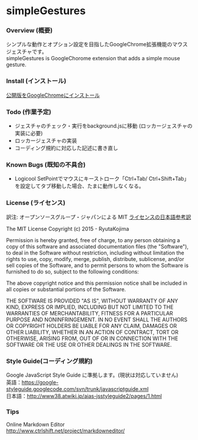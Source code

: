 simpleGestures
====

### Overview (概要)
シンプルな動作とオプション設定を目指したGoogleChrome拡張機能のマウスジェスチャです。  
simpleGestures is GoogleChorome extension that adds a simple mouse gesture.

### Install (インストール)
[公開版をGoogleChromeにインストール](https://chrome.google.com/webstore/detail/simplegestures/flfminafiamnggnldfpilnfnmbgmiegn)

### Todo (作業予定)
* ジェスチャのチェック・実行をbackground.jsに移動 (ロッカージェスチャの実装に必要)
* ロッカージェスチャの実装
* コーディング規約に対応した記述に書き直し

### Known Bugs (既知の不具合)
* Logicool SetPointでマウスにキーストローク「Ctrl+Tab/ Ctrl+Shift+Tab」を設定してタブ移動した場合、たまに動作しなくなる。

### License (ライセンス)
訳注: オープンソースグループ・ジャパンによる MIT [ライセンスの日本語参考訳](https://osdn.jp/projects/opensource/wiki/licenses%2FMIT_license)

The MIT License
Copyright (c) 2015 - RyutaKojima

Permission is hereby granted, free of charge, to any person obtaining a copy
of this software and associated documentation files (the "Software"), to deal
in the Software without restriction, including without limitation the rights
to use, copy, modify, merge, publish, distribute, sublicense, and/or sell
copies of the Software, and to permit persons to whom the Software is
furnished to do so, subject to the following conditions:

The above copyright notice and this permission notice shall be included in all
copies or substantial portions of the Software.

THE SOFTWARE IS PROVIDED "AS IS", WITHOUT WARRANTY OF ANY KIND, EXPRESS OR
IMPLIED, INCLUDING BUT NOT LIMITED TO THE WARRANTIES OF MERCHANTABILITY,
FITNESS FOR A PARTICULAR PURPOSE AND NONINFRINGEMENT. IN NO EVENT SHALL THE
AUTHORS OR COPYRIGHT HOLDERS BE LIABLE FOR ANY CLAIM, DAMAGES OR OTHER
LIABILITY, WHETHER IN AN ACTION OF CONTRACT, TORT OR OTHERWISE, ARISING FROM,
OUT OF OR IN CONNECTION WITH THE SOFTWARE OR THE USE OR OTHER DEALINGS IN THE
SOFTWARE.

### Style Guide(コーディング規約)
Google JavaScript Style Guide に準拠します。(現状は対応していません)  
英語：https://google-styleguide.googlecode.com/svn/trunk/javascriptguide.xml  
日本語：http://www38.atwiki.jp/aias-jsstyleguide2/pages/1.html  

### Tips
Online Markdown Editor  
http://www.ctrlshift.net/project/markdowneditor/
